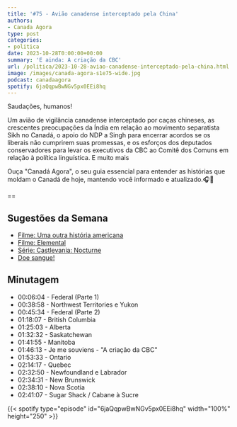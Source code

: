 ```yaml
---
title: '#75 - Avião canadense interceptado pela China'
authors:
- Canada Agora
type: post
categories:
- politica
date: 2023-10-28T0:00:00+00:00
summary: 'E ainda: A criação da CBC'
url: /politica/2023-10-28-aviao-canadense-interceptado-pela-china.html
image: /images/canada-agora-s1e75-wide.jpg
podcast: canadaagora
spotify: 6jaQqpwBwNGv5px0EEi8hq
---
```


Saudações, humanos!

Um avião de vigilância canadense interceptado por caças chineses, as crescentes preocupações da Índia em relação ao movimento separatista Sikh no Canadá, o apoio do NDP a Singh para encerrar acordos se os liberais não cumprirem suas promessas, e os esforços dos deputados conservadores para levar os executivos da CBC ao Comitê dos Comuns em relação à política linguística. E muito mais

Ouça "Canadá Agora", o seu guia essencial para entender as histórias que moldam o Canadá de hoje, mantendo você informado e atualizado.🎧📰

==

## Sugestões da Semana
- [Filme: Uma outra história americana](https://www.imdb.com/title/tt0120586/)
- [Filme: Elemental](https://www.imdb.com/title/tt15789038/)
- [Série: Castlevania: Nocturne](https://www.imdb.com/title/tt14833612/)
- [Doe sangue!](https://blood.ca)

## Minutagem

- 00:06:04 - Federal (Parte 1)
- 00:38:58 - Northwest Territories e Yukon
- 00:45:34 - Federal (Parte 2)
- 01:18:07 - British Columbia
- 01:25:03 - Alberta
- 01:32:32 - Saskatchewan
- 01:41:55 - Manitoba
- 01:46:13 - Je me souviens - "A criação da CBC"
- 01:53:33 - Ontario
- 02:14:17 - Quebec
- 02:32:50 - Newfoundland e Labrador
- 02:34:31 - New Brunswick
- 02:38:10 - Nova Scotia
- 02:41:07 - Sugar Shack / Cabane à Sucre

{{< spotify type="episode" id="6jaQqpwBwNGv5px0EEi8hq" width="100%" height="250" >}}
